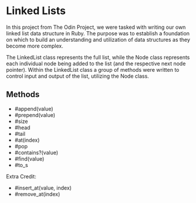 # Linked Lists

In this project from The Odin Project, we were tasked with writing our own linked list data structure in Ruby. The purpose was to establish a foundation on which to build an understanding and utilization of data structures as they become more complex. 

The LinkedList class represents the full list, while the Node class represents each individual node being added to the list (and the respective next node pointer). Within the LinkedList class a group of methods were written to control input and output of the list, utilizing the Node class. 

## Methods

- #append(value)
- #prepend(value)
- #size
- #head
- #tail
- #at(index)
- #pop
- #contains?(value)
- #find(value)
- #to_s

Extra Credit: 

- #insert_at(value, index)
- #remove_at(index)